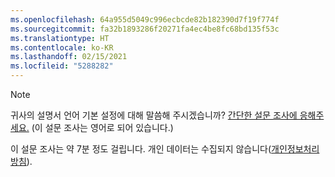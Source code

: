 ```yaml
---
ms.openlocfilehash: 64a955d5049c996ecbcde82b182390d7f19f774f
ms.sourcegitcommit: fa32b1893286f20271fa4ec4be8fc68bd135f53c
ms.translationtype: HT
ms.contentlocale: ko-KR
ms.lasthandoff: 02/15/2021
ms.locfileid: "5288282"
---
```

> [!NOTE]
>귀사의 설명서 언어 기본 설정에 대해 말씀해 주시겠습니까? [간단한 설문 조사에 응해주세요.](https://aka.ms/BAG_Docs_Language_Survey) (이 설문 조사는 영어로 되어 있습니다.)
>
>이 설문 조사는 약 7분 정도 걸립니다. 개인 데이터는 수집되지 않습니다([개인정보처리방침](https://go.microsoft.com/fwlink/?LinkId=521839)).
